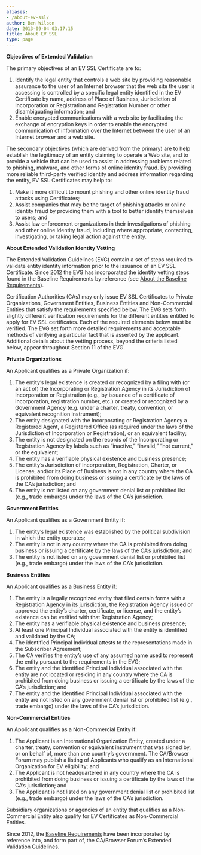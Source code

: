 ```yaml
---
aliases:
- /about-ev-ssl/
author: Ben Wilson
date: 2013-09-04 03:17:15
title: About EV SSL
type: page
---
```


**Objectives of Extended Validation**

The primary objectives of an EV SSL Certificate are to:

1. Identify the legal entity that controls a web site by providing reasonable assurance to the user of an Internet browser that the web site the user is accessing is controlled by a specific legal entity identified in the EV Certificate by name, address of Place of Business, Jurisdiction of Incorporation or Registration and Registration Number or other disambiguating information; and
1. Enable encrypted communications with a web site by facilitating the exchange of encryption keys in order to enable the encrypted communication of information over the Internet between the user of an Internet browser and a web site.

The secondary objectives (which are derived from the primary) are to help establish the legitimacy of an entity claiming to operate a Web site, and to provide a vehicle that can be used to assist in addressing problems related to phishing, malware, and other forms of online identity fraud. By providing more reliable third-party verified identity and address information regarding the entity, EV SSL Certificates may help to:

1. Make it more difficult to mount phishing and other online identity fraud attacks using Certificates;
1. Assist companies that may be the target of phishing attacks or online identity fraud by providing them with a tool to better identify themselves to users; and
1. Assist law enforcement organizations in their investigations of phishing and other online identity fraud, including where appropriate, contacting, investigating, or taking legal action against the entity.

**About Extended Validation Identity Vetting**

The Extended Validation Guidelines (EVG) contain a set of steps required to validate entity identity information prior to the issuance of an EV SSL Certificate. Since 2012 the EVG has incorporated the identity vetting steps found in the Baseline Requirements by reference (see [About the Baseline Requirements][1]).

Certification Authorities (CAs) may only issue EV SSL Certificates to Private Organizations, Government Entities, Business Entities and Non-Commercial Entities that satisfy the requirements specified below. The EVG sets forth slightly different verification requirements for the different entities entitled to apply for EV SSL certificates. Each of the required elements below must be verified. The EVG set forth more detailed requirements and acceptable methods of verifying a particular fact that is asserted by the applicant. Additional details about the vetting process, beyond the criteria listed below, appear throughout Section 11 of the EVG.

**Private Organizations**

An Applicant qualifies as a Private Organization if:

1. The entity’s legal existence is created or recognized by a filing with (or an act of) the Incorporating or Registration Agency in its Jurisdiction of Incorporation or Registration (e.g., by issuance of a certificate of incorporation, registration number, etc.) or created or recognized by a Government Agency (e.g. under a charter, treaty, convention, or equivalent recognition instrument);
1. The entity designated with the Incorporating or Registration Agency a Registered Agent, a Registered Office (as required under the laws of the Jurisdiction of Incorporation or Registration), or an equivalent facility;
1. The entity is not designated on the records of the Incorporating or Registration Agency by labels such as “inactive,” “invalid,” “not current,” or the equivalent;
1. The entity has a verifiable physical existence and business presence;
1. The entity’s Jurisdiction of Incorporation, Registration, Charter, or License, and/or its Place of Business is not in any country where the CA is prohibited from doing business or issuing a certificate by the laws of the CA’s jurisdiction; and
1. The entity is not listed on any government denial list or prohibited list (e.g., trade embargo) under the laws of the CA’s jurisdiction.

**Government Entities**

An Applicant qualifies as a Government Entity if:

1. The entity’s legal existence was established by the political subdivision in which the entity operates;
1. The entity is not in any country where the CA is prohibited from doing business or issuing a certificate by the laws of the CA’s jurisdiction; and
1. The entity is not listed on any government denial list or prohibited list (e.g., trade embargo) under the laws of the CA’s jurisdiction.

**Business Entities**

An Applicant qualifies as a Business Entity if:

1. The entity is a legally recognized entity that filed certain forms with a Registration Agency in its jurisdiction, the Registration Agency issued or approved the entity’s charter, certificate, or license, and the entity’s existence can be verified with that Registration Agency;
1. The entity has a verifiable physical existence and business presence;
1. At least one Principal Individual associated with the entity is identified and validated by the CA;
1. The identified Principal Individual attests to the representations made in the Subscriber Agreement;
1. The CA verifies the entity’s use of any assumed name used to represent the entity pursuant to the requirements in the EVG;
1. The entity and the identified Principal Individual associated with the entity are not located or residing in any country where the CA is prohibited from doing business or issuing a certificate by the laws of the CA’s jurisdiction; and
1. The entity and the identified Principal Individual associated with the entity are not listed on any government denial list or prohibited list (e.g., trade embargo) under the laws of the CA’s jurisdiction.

**Non-Commercial Entities**

An Applicant qualifies as a Non-Commercial Entity if:

1. The Applicant is an International Organization Entity, created under a charter, treaty, convention or equivalent instrument that was signed by, or on behalf of, more than one country’s government. The CA/Browser Forum may publish a listing of Applicants who qualify as an International Organization for EV eligibility; and
1. The Applicant is not headquartered in any country where the CA is prohibited from doing business or issuing a certificate by the laws of the CA’s jurisdiction; and
1. The Applicant is not listed on any government denial list or prohibited list (e.g., trade embargo) under the laws of the CA’s jurisdiction.

Subsidiary organizations or agencies of an entity that qualifies as a Non-Commercial Entity also qualify for EV Certificates as Non-Commercial Entities.

Since 2012, the [Baseline Requirements][2] have been incorporated by reference into, and form part of, the CA/Browser Forum’s Extended Validation Guidelines.

[1]: /?page_id=364 "About the Baseline Requirements"
[2]: /?page_id=93 "Baseline Requirements"